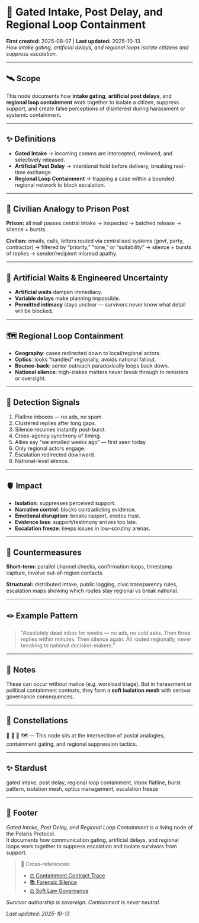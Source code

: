 # 🛂 Gated Intake, Post Delay, and Regional Loop Containment  
**First created:** 2025-08-07 | **Last updated:** 2025-10-13  
*How intake gating, artificial delays, and regional loops isolate citizens and suppress escalation.*  

---

## 🛰️ Scope  
This node documents how **intake gating**, **artificial post delays**, and **regional loop containment** work together to isolate a citizen, suppress support, and create false perceptions of disinterest during harassment or systemic containment.  

---

## ✨ Definitions  

- **Gated Intake** → incoming comms are intercepted, reviewed, and selectively released.  
- **Artificial Post Delay** → intentional hold before delivery, breaking real-time exchange.  
- **Regional Loop Containment** → trapping a case within a bounded regional network to block escalation.  

---

## 📮 Civilian Analogy to Prison Post  

**Prison:** all mail passes central intake → inspected → batched release → silence + bursts.  

**Civilian:** emails, calls, letters routed via centralised systems (govt, party, contractor) → filtered by “priority,” “tone,” or “suitability” → silence + bursts of replies → sender/recipient misread apathy.  

---

## 🧪 Artificial Waits & Engineered Uncertainty  

- **Artificial waits** dampen immediacy.  
- **Variable delays** make planning impossible.  
- **Permitted intimacy** stays unclear — survivors never know what detail will be blocked.  

---

## 🗺️ Regional Loop Containment  

- **Geography**: cases redirected down to local/regional actors.  
- **Optics**: looks “handled” regionally, avoids national fallout.  
- **Bounce-back**: senior outreach paradoxically loops back down.  
- **National silence**: high-stakes matters never break through to ministers or oversight.  

---

## 🔬 Detection Signals  

1. Flatline inboxes — no ads, no spam.  
2. Clustered replies after long gaps.  
3. Silence resumes instantly post-burst.  
4. Cross-agency synchrony of timing.  
5. Allies say “we emailed weeks ago” — first seen today.  
6. Only regional actors engage.  
7. Escalation redirected downward.  
8. National-level silence.  

---

## 🫀 Impact  

- **Isolation**: suppresses perceived support.  
- **Narrative control**: blocks contradicting evidence.  
- **Emotional disruption**: breaks rapport, erodes trust.  
- **Evidence loss**: support/testimony arrives too late.  
- **Escalation freeze**: keeps issues in low-scrutiny arenas.  

---

## 🪼 Countermeasures  

**Short-term:** parallel channel checks, confirmation loops, timestamp capture, involve out-of-region contacts.  

**Structural:** distributed intake, public logging, civic transparency rules, escalation maps showing which routes stay regional vs break national.  

---

## 🪢 Example Pattern  

> “Absolutely dead inbox for weeks — no ads, no cold asks. Then three replies within minutes. Then silence again. All routed regionally, never breaking to national decision-makers.”  

---

## 💫 Notes  
These can occur without malice (e.g. workload triage). But in harassment or political containment contexts, they form a **soft isolation mesh** with serious governance consequences.  

---

## 🌌 Constellations  
🛂 📮 🧪 🗺️ — This node sits at the intersection of postal analogies, containment gating, and regional suppression tactics.  

---

## ✨ Stardust  
gated intake, post delay, regional loop containment, inbox flatline, burst pattern, isolation mesh, optics management, escalation freeze  

---

## 🏮 Footer  
*Gated Intake, Post Delay, and Regional Loop Containment* is a living node of the Polaris Protocol.  
It documents how communication gating, artificial delays, and regional loops work together to suppress escalation and isolate survivors from support.  

> 📡 Cross-references:
> 
> - [⚖️ Containment Contract Trace](../../../Disruption_Kit/Big_Picture_Protocols/🌀_System_Governance/⚖️_containment_contract_trace.md)  
> - [📚 Forensic Silence](../../../Disruption_Kit/Big_Picture_Protocols/🌀_System_Governance/📚_forensic_silence.md)  
> - [⚖️ Soft Law Governance](../../../Disruption_Kit/Big_Picture_Protocols/🌀_System_Governance/⚖️_soft_law_governance.md)  

*Survivor authorship is sovereign. Containment is never neutral.*  

_Last updated: 2025-10-13_  
